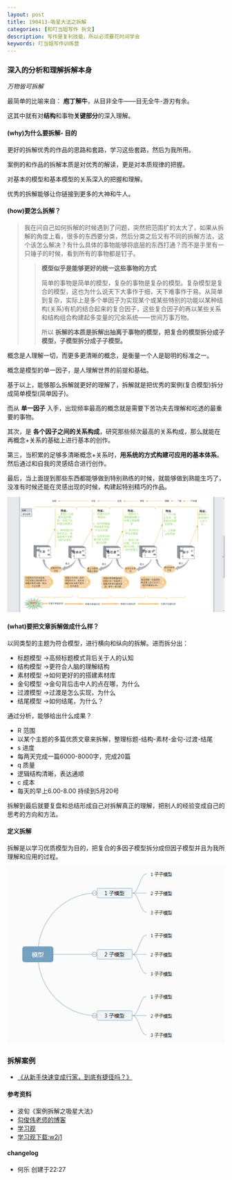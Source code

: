 ```yaml
---
layout: post
title: 190413-吸星大法之拆解
categories: [和叮当姐写作 拆文]
description: 写作是复利技能，所以必须要花时间学会
keywords: 叮当姐写作训练营
---
```

### 深入的分析和理解拆解本身
*万物皆可拆解*

最简单的比喻来自： **庖丁解牛**，从目非全牛——目无全牛-游刃有余。

这其中就有对**结构**和事物**关键部分**的深入理解。

#### (why)为什么要拆解- **目的**

更好的拆解优秀的作品的思路和套路，学习这些套路，然后为我所用。

案例的和作品的拆解本质是对优秀的解读，更是对本质规律的把握。

对基本的模型和基本模型的关系深入的把握和理解。

优秀的拆解能够让你链接到更多的大神和牛人。

#### (how)要怎么拆解？
> 我在问自己如何拆解的时候遇到了问题，突然把范围扩的太大了，如果从拆解的角度上看，很多的东西要分类，然后分类之后又有不同的拆解方法，这个该怎么解决？有什么具体的事物能够将底层的东西打通？而不是手里有一只锤子的时候，看到所有的事物都是钉子。
>> **模型似乎是能够更好的统一这些事物的方式**
>>
>>简单的事物是简单的模型，复杂的事物是复杂的模型。复杂模型是复合的模型，这也为什么说天下大事作于细，天下难事作于易。从简单到复杂，实际上是多个单因子为实现某个或某些特别的功能以某种结构(关系)有机的结合起来的复合因子，这些复合因子的再以某些关系和结构组合构建起多变量的冗余系统——世间万事万物。
>>
>> 所以 **拆解的本质是拆解出抽离于事物的模型，把复合的模型拆分成子模型，子模型拆分成子子模型。**

概念是人理解一切，而更多更清晰的概念，是衡量一个人是聪明的标准之一。

概念是模型的单一因子，是人理解世界的前提和基础。

基于以上，能够那么拆解就更好的理解了，拆解就是把优秀的案例(复合模型)拆分成简单模型(简单因子)。

而从 **单一因子** 入手，出现频率最高的概念就是需要下苦功夫去理解和吃透的最重要的事物。

其次，是 **各个因子之间的关系构成**，研究那些频次最高的关系构成，那么就能在再概念+关系的基础上进行基本的创作。

第三，当积累的足够多清晰概念+关系时，**用系统的方式构建可应用的基本体系**。然后通过和自我的灵感结合进行创作。

最后，当上面提到那些东西都能够做到特别熟练的时候，就能够做到熟能生巧了，没准有时候还能在灵感出现的时候，构建起特别精巧的作品。

![德雷福斯模型](/images/learn-writing/model2.png)

#### (what)要把文章拆解做成什么样？

以同类型的主题为符合模型，进行横向和纵向的拆解。进而拆分出：
- 标题模型 →高频标题模式背后关于人的认知
- 结构模型 →更符合人脑的理解结构
- 素材模型 →如何更好的的搭建素材库
- 金句模型 →金句背后击中人的点在哪，为什么
- 过渡模型 →过渡是怎么实现，为什么
- 结尾模型 →如何结尾，为什么？

通过分析，能够给出什么成果？
- R 范围
 - 以某个主题的多篇优质文章来拆解，整理标题-结构-素材-金句-过渡-结尾
- s 进度
 - 每两天完成一篇6000-8000字，完成20篇
- q 质量
 - 逻辑结构清晰，表达通顺
- c 成本
 - 每天的早上6.00-8.00 持续到5月20号

拆解到最后就要复盘和总结形成自己对拆解真正的理解，把别人的经验变成自己的思考的方向和方法。

#### 定义拆解
拆解是以学习优质模型为目的，把复合的多因子模型拆分成但因子模型并且为我所理解和应用的过程。

![拆解](/images/learn-writing/model.jpg)

### 拆解案例
- [《从新手快速变成行家，到底有捷径吗？》](http://www.goujunwei.com/archives/1868)



#### 参考资料
- 波旬《案例拆解之吸星大法》
- [勾俊伟老师的博客](http://www.goujunwei.com)
- [学习观](https://space.bilibili.com/344849038?spm_id_from=333.788.b_765f7570696e666f.1)
 - [学习观下载:w2j1](https://pan.baidu.com/share/init?surl=r6sCz0gLFV3_-rPk7he82A)
#### changelog
- 何乐 创建于22:27
